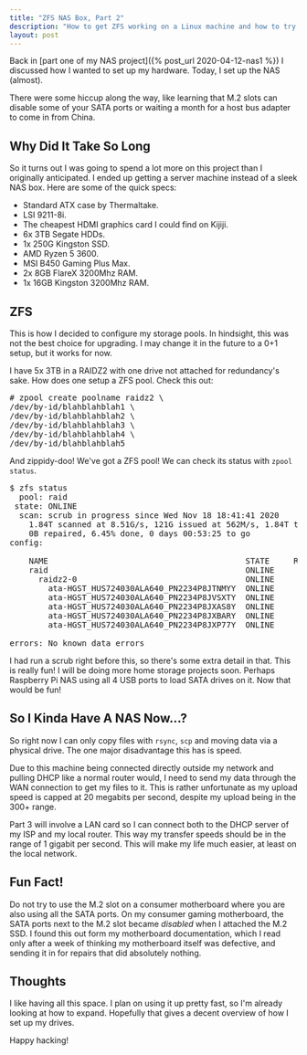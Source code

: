 ```yaml
---
title: "ZFS NAS Box, Part 2"
description: "How to get ZFS working on a Linux machine and how to try it yourself!"
layout: post
---
```


Back in [part one of my NAS project]({% post_url 2020-04-12-nas1 %}) I discussed how I wanted to set up my hardware.
Today, I set up the NAS (almost).

There were some hiccup along the way, like learning that M.2 slots can disable some of your SATA ports or waiting a month for a host bus adapter to come in from China.

## Why Did It Take So Long

So it turns out I was going to spend a lot more on this project than I originally anticipated.
I ended up getting a server machine instead of a sleek NAS box.
Here are some of the quick specs:

* Standard ATX case by Thermaltake.
* LSI 9211-8i.
* The cheapest HDMI graphics card I could find on Kijiji.
* 6x 3TB Segate HDDs.
* 1x 250G Kingston SSD.
* AMD Ryzen 5 3600.
* MSI B450 Gaming Plus Max.
* 2x 8GB FlareX 3200Mhz RAM.
* 1x 16GB Kingston 3200Mhz RAM.

## ZFS

This is how I decided to configure my storage pools.
In hindsight, this was not the best choice for upgrading.
I may change it in the future to a 0+1 setup, but it works for now.

I have 5x 3TB in a RAIDZ2 with one drive not attached for redundancy's sake.
How does one setup a ZFS pool. Check this out:

<pre class="terminal">
# zpool create poolname raidz2 \
/dev/by-id/blahblahblah1 \
/dev/by-id/blahblahblah2 \
/dev/by-id/blahblahblah3 \
/dev/by-id/blahblahblah4 \
/dev/by-id/blahblahblah5
</pre>

And zippidy-doo! We've got a ZFS pool!
We can check its status with `zpool status`.

<pre class="terminal">
$ zfs status
  pool: raid
 state: ONLINE
  scan: scrub in progress since Wed Nov 18 18:41:41 2020
    1.84T scanned at 8.51G/s, 121G issued at 562M/s, 1.84T total
    0B repaired, 6.45% done, 0 days 00:53:25 to go
config:

    NAME                                         STATE     READ WRITE CKSUM
    raid                                         ONLINE       0     0     0
      raidz2-0                                   ONLINE       0     0     0
        ata-HGST_HUS724030ALA640_PN2234P8JTNMYY  ONLINE       0     0     0
        ata-HGST_HUS724030ALA640_PN2234P8JVSXTY  ONLINE       0     0     0
        ata-HGST_HUS724030ALA640_PN2234P8JXAS8Y  ONLINE       0     0     0
        ata-HGST_HUS724030ALA640_PN2234P8JXBARY  ONLINE       0     0     0
        ata-HGST_HUS724030ALA640_PN2234P8JXP77Y  ONLINE       0     0     0

errors: No known data errors
</pre>

I had run a scrub right before this, so there's some extra detail in that.
This is really fun! I will be doing more home storage projects soon.
Perhaps Raspberry Pi NAS using all 4 USB ports to load SATA drives on it.
Now that would be fun!

## So I Kinda Have A NAS Now...?

So right now I can only copy files with `rsync`, `scp` and moving data via a physical drive.
The one major disadvantage this has is speed.

Due to this machine being connected directly outside my network and pulling DHCP like a normal router would, I need to send my data through the WAN connection to get my files to it.
This is rather unfortunate as my upload speed is capped at 20 megabits per second, despite my upload being in the 300+ range.

Part 3 will involve a LAN card so I can connect both to the DHCP server of my ISP and my local router.
This way my transfer speeds should be in the range of 1 gigabit per second.
This will make my life much easier, at least on the local network.

## Fun Fact!

Do not try to use the M.2 slot on a consumer motherboard where you are also using all the SATA ports.
On my consumer gaming motherboard, the SATA ports next to the M.2 slot became *disabled* when I attached the M.2 SSD.
I found this out form my motherboard documentation, which I read only after a week of thinking my motherboard itself was defective, and sending it in for repairs that did absolutely nothing.

## Thoughts

I like having all this space. I plan on using it up pretty fast, so I'm already looking at how to expand.
Hopefully that gives a decent overview of how I set up my drives.

Happy hacking!
